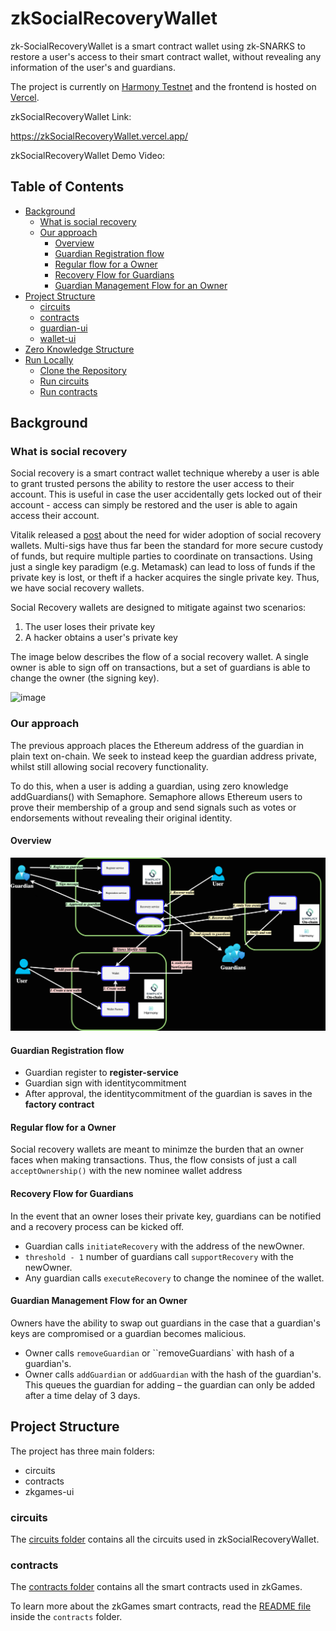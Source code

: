 # zkSocialRecoveryWallet <!-- omit in toc -->

zk-SocialRecoveryWallet is a smart contract wallet using zk-SNARKS to restore a user's access to their smart contract wallet, without revealing any information of the user's and guardians.

The project is currently on [Harmony Testnet](https://explorer.pops.one/) and the frontend is hosted on [Vercel](https://github.com/vercel/vercel).

zkSocialRecoveryWallet Link:

<https://zkSocialRecoveryWallet.vercel.app/>

zkSocialRecoveryWallet Demo Video:

## Table of Contents <!-- omit in toc -->

- [Background](#background)
  - [What is social recovery](#social-recovery)
  - [Our approach](#our-approach)
    - [Overview](#flow-overview) 
    - [Guardian Registration flow](#guardian-registration)
    - [Regular flow for a Owner](#owner-flow)
    - [Recovery Flow for Guardians](#recovery-flow)
    - [Guardian Management Flow for an Owner](#guardian-management)
- [Project Structure](#project-structure)
  - [circuits](#circuits)
  - [contracts](#contracts)
  - [guardian-ui](#guardian-ui)
  - [wallet-ui](#wallet-ui)
- [Zero Knowledge Structure](#zero-knowledge-structure)
- [Run Locally](#run-locally)
  - [Clone the Repository](#clone-the-repository)
  - [Run circuits](#run-circuits)
  - [Run contracts](#run-contracts)


## Background

### What is social recovery
Social recovery is a smart contract wallet technique whereby a user is able to grant trusted persons the ability to restore the user access to their account. This is useful in case the user accidentally gets locked out of their account - access can simply be restored and the user is able to again access their account. 

Vitalik released a [post](https://vitalik.ca/general/2021/01/11/recovery.html) about the need for wider adoption of social recovery wallets. Multi-sigs have thus far been the standard for more secure custody of funds, but require multiple parties to coordinate on transactions. Using just a single key paradigm (e.g. Metamask) can lead to loss of funds if the private key is lost, or theft if a hacker acquires the single private key. Thus, we have social recovery wallets. 

Social Recovery wallets are designed to mitigate against two scenarios: 
1. The user loses their private key 
2. A hacker obtains a user's private key

The image below describes the flow of a social recovery wallet. A single owner is able to sign off on transactions, but a set of guardians is able to change the owner (the signing key). 

![image](https://user-images.githubusercontent.com/97858468/153685332-03d92feb-140f-43e4-b8be-6e455206d6cc.png)

<a name="our-approach"/>

### Our approach
The previous approach places the Ethereum address of the guardian in plain text on-chain. We seek to instead keep the guardian address private, whilst still allowing social recovery functionality.

To do this, when a user is adding a guardian, using zero knowledge addGuardians() with Semaphore. Semaphore allows Ethereum users to prove their membership of a group and send signals such as votes or endorsements without revealing their original identity. 

<a name="flow-overview"/>

#### Overview
![FLow overview](flow-overview.png)

<a name="guardian-registration"/>

#### Guardian Registration flow
- Guardian register to **register-service**
- Guardian sign with identitycommitment
- After approval, the identitycommitment of the guardian is saves in the **factory contract**

<a name="owner-flow"/>

#### Regular flow for a Owner
Social recovery wallets are meant to minimze the burden that an owner faces when making transactions. Thus, the flow consists of just a call `acceptOwnership()` with the new nominee wallet address

<a name="recovery-flow"/>

#### Recovery Flow for Guardians
In the event that an owner loses their private key, guardians can be notified and a recovery process can be kicked off. 
- Guardian calls `initiateRecovery` with the address of the newOwner.
- `threshold - 1` number of guardians call `supportRecovery` with the newOwner.
- Any guardian calls `executeRecovery` to change the nominee of the wallet.

<a name="guardian-management"/>

#### Guardian Management Flow for an Owner
Owners have the ability to swap out guardians in the case that a guardian's keys are compromised or a guardian becomes malicious. 
- Owner calls `removeGuardian` or ``removeGuardians` with hash of a guardian's. 
- Owner calls `addGuardian` or `addGuardian` with the hash of the guardian's. This queues the guardian for adding – the guardian can only be added after a time delay of 3 days. 

## Project Structure

The project has three main folders:

- circuits
- contracts
- zkgames-ui

### circuits

The [circuits folder](/circuits/) contains all the circuits used in zkSocialRecoveryWallet.

### contracts

The [contracts folder](/contracts/) contains all the smart contracts used in zkGames.

To learn more about the zkGames smart contracts, read the [README file](/contracts/README.md) inside the `contracts` folder.

